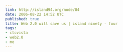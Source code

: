 ```yaml
---
link: http://island94.org/node/84
date: 2006-08-22 14:52 UTC
published: true
title: Web 2.0 will save us | island ninety - four
tags:
- ctcvista
- web2.0
- me
---
```




